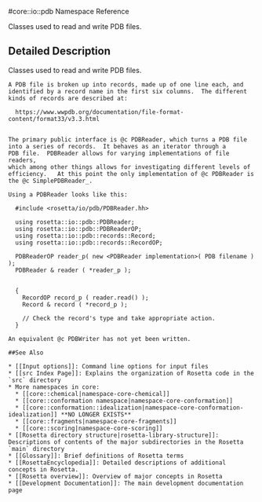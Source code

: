 #core::io::pdb Namespace Reference

Classes used to read and write PDB files.

Detailed Description
--------------------

Classes used to read and write PDB files.

```
A PDB file is broken up into records, made up of one line each, and
identified by a record name in the first six columns.  The different
kinds of records are described at:

  https://www.wwpdb.org/documentation/file-format-content/format33/v3.3.html


The primary public interface is @c PDBReader, which turns a PDB file
into a series of records.  It behaves as an iterator through a
PDB file.  PDBReader allows for varying implementations of file readers,
which among other things allows for investigating different levels of
efficiency.   At this point the only implementation of @c PDBReader is
the @c SimplePDBReader_.

Using a PDBReader looks like this:
```

      #include <rosetta/io/pdb/PDBReader.hh>

      using rosetta::io::pdb::PDBReader;
      using rosetta::io::pdb::PDBReaderOP;
      using rosetta::io::pdb::records::Record;
      using rosetta::io::pdb::records::RecordOP;

      PDBReaderOP reader_p( new <PDBReader implementation>( PDB filename ) );
      PDBReader & reader ( *reader_p );


      {
        RecordOP record_p ( reader.read() );
        Record & record ( *record_p );

        // Check the record's type and take appropriate action.
      }
      

```
An equivalent @c PDBWriter has not yet been written.  

##See Also

* [[Input options]]: Command line options for input files
* [[src Index Page]]: Explains the organization of Rosetta code in the `src` directory
* More namespaces in core:
  * [[core::chemical|namespace-core-chemical]]
  * [[core::conformation namespace|namespace-core-conformation]]
  * [[core::conformation::idealization|namespace-core-conformation-idealization]] **NO LONGER EXISTS**
  * [[core::fragments|namespace-core-fragments]]
  * [[core::scoring|namespace-core-scoring]]
* [[Rosetta directory structure|rosetta-library-structure]]: Descriptions of contents of the major subdirectories in the Rosetta `main` directory
* [[Glossary]]: Brief definitions of Rosetta terms
* [[RosettaEncyclopedia]]: Detailed descriptions of additional concepts in Rosetta.
* [[Rosetta overview]]: Overview of major concepts in Rosetta
* [[Development Documentation]]: The main development documentation page
